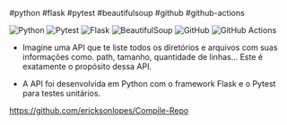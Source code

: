 #python #flask #pytest #beautifulsoup #github #github-actions

![Python](https://img.shields.io/badge/-Python-3776AB?&logo=Python&logoColor=FFFFFF)
![Pytest](https://img.shields.io/badge/-Pytest-0A9EDC?&logo=Pytest&logoColor=FFFFFF)
![Flask](https://img.shields.io/badge/-Flask-181717?&logo=Flask&logoColor=FFFFFF)
![BeautifulSoup](https://img.shields.io/badge/-BeautifulSoup-EE4C2C?&logo=BeautifulSoup&logoColor=FFFFFF)
![GitHub](https://img.shields.io/badge/-GitHub-181717?&logo=GitHub&logoColor=FFFFFF)
![GitHub Actions](https://img.shields.io/badge/-GitHub%20Actions-2088FF?&logo=GitHub%20Actions&logoColor=FFFFFF)

- Imagine uma API que te liste todos os diretórios e arquivos com suas informações como. path, tamanho, quantidade de linhas... Este é exatamente o propósito dessa API.

- A API foi desenvolvida em Python com o framework Flask e o Pytest para testes unitários.

https://github.com/ericksonlopes/Compile-Repo
